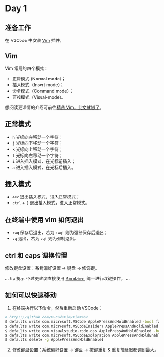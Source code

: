 # Day 1

## 准备工作

在 VSCode 中安装 [Vim](https://marketplace.visualstudio.com/items?itemName=vscodevim.vim) 插件。

## Vim

Vim 常用的四个模式：

- 正常模式 (Normal mode）；
- 插入模式（Insert mode）；
- 命令模式（Command mode）；
- 可视模式（Visual-mode）。

想阅读更详情的介绍可前往[精通 Vim，此文就够了](https://zhuanlan.zhihu.com/p/68111471)。

## 正常模式

- `h` 光标向左移动一个字符；
- `j` 光标向下移动一个字符；
- `k` 光标向上移动一个字符；
- `l` 光标向右移动一个字符；
- `i` 进入插入模式，在光标前插入；
- `a` 进入插入模式，在光标后插入。

## 插入模式

- `esc` 退出插入模式，进入正常模式；
- `ctrl` + `[` 退出插入模式，进入正常模式。

## 在终端中使用 vim 如何退出

- `:wq` 保存后退出，若为 `:wq!` 则为强制保存后退出；
- `:q` 退出，若为 `:q!` 则为强制退出。

## ctrl 和 caps 调换位置

修改键盘设置：系统偏好设置 -> 键盘 -> 修饰键。

::: tip 提示
不过更建议直接使用 [Karabiner](https://github.com/pqrs-org/Karabiner-Elements) 统一进行改键操作。
:::

## 如何可以快速移动

1. 在终端执行以下命令，然后重新启动 VSCode：

``` bash
# https://github.com/VSCodeVim/Vim#mac
$ defaults write com.microsoft.VSCode ApplePressAndHoldEnabled -bool false
$ defaults write com.microsoft.VSCodeInsiders ApplePressAndHoldEnabled -bool false
$ defaults write com.visualstudio.code.oss ApplePressAndHoldEnabled -bool false
$ defaults write com.microsoft.VSCodeExploration ApplePressAndHoldEnabled -bool false
$ defaults delete -g ApplePressAndHoldEnabled
```

2. 修改键盘设置：系统偏好设置 -> 键盘 -> 按键重复 & 重复前延迟都调到最大。
